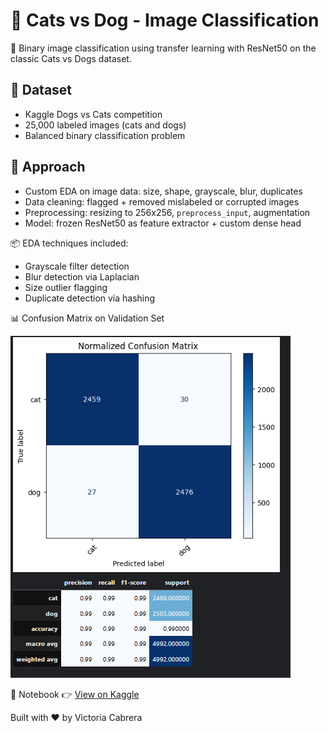 # 🐾 Cats vs Dog - Image Classification

🧠 Binary image classification using transfer learning with ResNet50 on the classic Cats vs Dogs dataset.

## 📁 Dataset
- Kaggle Dogs vs Cats competition
- 25,000 labeled images (cats and dogs)
- Balanced binary classification problem

## 🧪 Approach
- Custom EDA on image data: size, shape, grayscale, blur, duplicates
- Data cleaning: flagged + removed mislabeled or corrupted images
- Preprocessing: resizing to 256x256, `preprocess_input`, augmentation
- Model: frozen ResNet50 as feature extractor + custom dense head

📦 EDA techniques included:
- Grayscale filter detection  
- Blur detection via Laplacian  
- Size outlier flagging  
- Duplicate detection via hashing

📊 Confusion Matrix on Validation Set

![Confusion_Matrix](images/Matrix.png)

📂 Notebook
👉 [View on Kaggle](https://www.kaggle.com/code/victoriacabrerag/catdog-99-acc-resnet50)

Built with ❤️ by Victoria Cabrera
